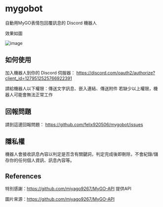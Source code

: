 # mygobot

自動用MyGO表情包回覆訊息的 Discord 機器人

效果如圖

![image](https://github.com/user-attachments/assets/dd372f19-ef42-4815-a6d8-1361982bcc44)

## 如何使用

加入機器人到你的 Discord 伺服器：
https://discord.com/oauth2/authorize?client_id=1279512525766922391

請給機器人以下權限：傳送文字訊息、嵌入連結、傳送附件
若缺少以上權限，機器人可能會無法正常工作

## 回報問題

請到這邊回報問題：
https://github.com/felix920506/mygobot/issues

## 隱私權

機器人會接收訊息內容以判定是否含有關鍵詞，判定完成後即刪除，不會紀錄/儲存你的任何個人資訊、訊息內容等。

## References

特別感謝：https://github.com/miyago9267/MyGO-API 提供API

圖片來源：https://github.com/miyago9267/MyGO-API
